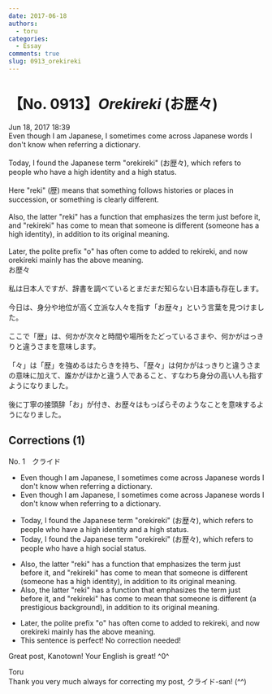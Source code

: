 ```yaml
---
date: 2017-06-18
authors:
  - toru
categories:
  - Essay
comments: true
slug: 0913_orekireki
---
```


# 【No. 0913】<strong><em>Orekireki</strong></em> (お歴々)
<div class="date">Jun 18, 2017 18:39</div>
<div id="post"><div id="body_show_ori">
Even though I am Japanese, I sometimes come across Japanese words I don't know when referring a dictionary.<br/><br/>Today, I found the Japanese term "orekireki" (お歴々), which refers to people who have a high identity and a high status.<br/><br/>Here "reki" (歴) means that something follows histories or places in succession, or something is clearly different.<br/><br/>Also, the latter "reki" has a function that emphasizes the term just before it, and "rekireki" has come to mean that someone is different (someone has a high identity), in addition to its original meaning.<br/><br/>Later, the polite prefix "o" has often come to added to rekireki, and now orekireki mainly has the above meaning.
</div></div>

<!-- more -->

<div id="post_ja"><div id="body_show_mo">
お歴々<br/><br/>私は日本人ですが、辞書を調べているとまだまだ知らない日本語も存在します。<br/><br/>今日は、身分や地位が高く立派な人々を指す「お歴々」という言葉を見つけました。<br/><br/>ここで「歴」は、何かが次々と時間や場所をたどっているさまや、何かがはっきりと違うさまを意味します。<br/><br/>「々」は「歴」を強めるはたらきを持ち、「歴々」は何かがはっきりと違うさまの意味に加えて、誰かがほかと違う人であること、すなわち身分の高い人も指すようになりました。<br/><br/>後に丁寧の接頭辞「お」が付き、お歴々はもっぱらそのようなことを意味するようになりました。
</div></div>

## Corrections (1)
<div id="block"><div class="first_name"> No. 1　<span class="just_name">クライド</span></div><div id="block2">
<ul class="correction_field">
<li class="incorrect">Even though I am Japanese, I sometimes come across Japanese words I don't know when referring a dictionary.</li>
<li class="corrected correct">
Even though I am Japanese, I sometimes come across Japanese words I don't know when referring <span class="f_red">to</span> a dictionary.
</li>
</ul>
<ul class="correction_field">
<li class="incorrect">Today, I found the Japanese term "orekireki" (お歴々), which refers to people who have a high identity and a high status.</li>
<li class="corrected correct">
Today, I found the Japanese term "orekireki" (お歴々), which refers to people who have<span class="f_blue"> a high social status</span>.
</li>
</ul>
<ul class="correction_field">
<li class="incorrect">Also, the latter "reki" has a function that emphasizes the term just before it, and "rekireki" has come to mean that someone is different (someone has a high identity), in addition to its original meaning.</li>
<li class="corrected correct">
Also, the latter "reki" has a function that emphasizes the term just before it, and "rekireki" has come to mean that someone is different (<span class="f_blue">a prestigious background</span>), in addition to its original meaning.
</li>
</ul>
<ul class="correction_field">
<li class="incorrect">Later, the polite prefix "o" has often come to added to rekireki, and now orekireki mainly has the above meaning.</li>
<li class="corrected perfect">This sentence is perfect! No correction needed!</li>
</ul>
<p class="comment_small">
 Great post, Kanotown! Your English is great! ^0^
</p>

</div><div class="name"><span class="just_name">Toru</span><br>
Thank you very much always for correcting my post, クライド-san! (^^)
</div>
</div>
